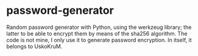 # password-generator
Random password generator with Python, using the werkzeug library; the latter to be able to encrypt them by means of the sha256 algorithm. The code is not mine, I only use it to generate password encryption. In itself, it belongs to UskoKruM.
